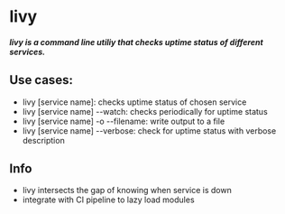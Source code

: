 # livy

##### livy is a command line utiliy that checks uptime status of different services.

## Use cases:
- livy [service name]: checks uptime status of chosen service
- livy [service name] --watch: checks periodically for uptime status
- livy [service name] -o --filename: write output to a file 
- livy [service name] --verbose: check for uptime status with verbose description

## Info
- livy intersects the gap of knowing when service is down
- integrate with CI pipeline to lazy load modules

